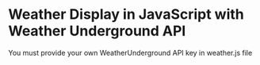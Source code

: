 # Weather Display in JavaScript with Weather Underground API

You must provide your own WeatherUnderground API key in weather.js file
